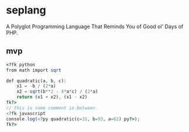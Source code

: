 # seplang

A Polyglot Programming Language That Reminds You of Good ol' Days of PHP.

## mvp

```PHP
<?fk python
from math import sqrt

def quadratic(a, b, c):
    x1 = -b / (2*a)
    x2 = sqrt(b**2 - 4*a*c) / (2*a)
    return (x1 + x2), (x1 - x2)
fk?>
// this is some comment in between
<?fk javascript
console.log(<?py quadratic(c=31, b=93, a=62) py?>);
fk?>
```
